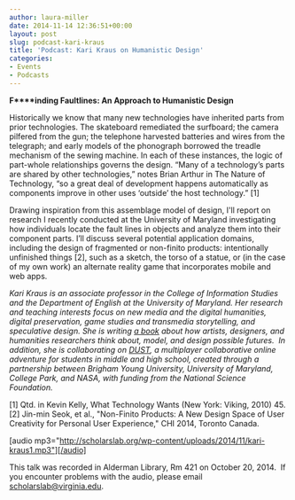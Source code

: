 ```yaml
---
author: laura-miller
date: 2014-11-14 12:36:51+00:00
layout: post
slug: podcast-kari-kraus
title: 'Podcast: Kari Kraus on Humanistic Design'
categories:
- Events
- Podcasts
---
```


**F****inding Faultlines: An Approach to Humanistic Design**

Historically we know that many new technologies have inherited parts from prior technologies. The skateboard remediated the surfboard; the camera pilfered from the gun; the telephone harvested batteries and wires from the telegraph; and early models of the phonograph borrowed the treadle mechanism of the sewing machine. In each of these instances, the logic of part-whole relationships governs the design. “Many of a technology’s parts are shared by other technologies,” notes Brian Arthur in The Nature of Technology, “so a great deal of development happens automatically as components improve in other uses ‘outside’ the host technology.” [1]

Drawing inspiration from this assemblage model of design, I'll report on research I recently conducted at the University of Maryland investigating how individuals locate the fault lines in objects and analyze them into their component parts. I’ll discuss several potential application domains, including the design of fragmented or non-finito products: intentionally unfinished things [2], such as a sketch, the torso of a statue, or (in the case of my own work) an alternate reality game that incorporates mobile and web apps.

_Kari Kraus is an associate professor in the College of Information Studies and the Department of English at the University of Maryland. Her research and teaching interests focus on new media and the digital humanities, digital preservation, game studies and transmedia storytelling, and speculative design. She is writing [a book](http://www.karikraus.com/?p=141) about how artists, designers, and humanities researchers think about, model, and design possible futures.  In addition, she is collaborating on [DUST](https://fallingdust.com/), a multiplayer collaborative online adventure for students in middle and high school, created through a partnership between Brigham Young University, University of Maryland, College Park, and NASA, with funding from the National Science Foundation._

[1] Qtd. in Kevin Kelly, What Technology Wants (New York: Viking, 2010) 45. [2] Jin-min Seok, et al., "Non-Finito Products: A New Design Space of User Creativity for Personal User Experience," CHI 2014, Toronto Canada.

[audio mp3="http://scholarslab.org/wp-content/uploads/2014/11/kari-kraus1.mp3"][/audio]

This talk was recorded in Alderman Library, Rm 421 on October 20, 2014.  If you encounter problems with the audio, please email [scholarslab@virginia.edu](mailto:scholarslab@virginia.edu).
